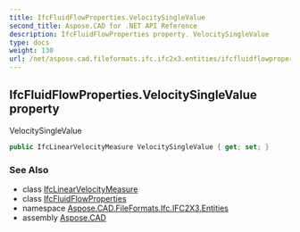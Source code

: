 ```yaml
---
title: IfcFluidFlowProperties.VelocitySingleValue
second_title: Aspose.CAD for .NET API Reference
description: IfcFluidFlowProperties property. VelocitySingleValue
type: docs
weight: 130
url: /net/aspose.cad.fileformats.ifc.ifc2x3.entities/ifcfluidflowproperties/velocitysinglevalue/
---
```

## IfcFluidFlowProperties.VelocitySingleValue property

VelocitySingleValue

```csharp
public IfcLinearVelocityMeasure VelocitySingleValue { get; set; }
```

### See Also

* class [IfcLinearVelocityMeasure](../../../aspose.cad.fileformats.ifc.ifc2x3.types/ifclinearvelocitymeasure/)
* class [IfcFluidFlowProperties](../)
* namespace [Aspose.CAD.FileFormats.Ifc.IFC2X3.Entities](../../ifcfluidflowproperties/)
* assembly [Aspose.CAD](../../../)


